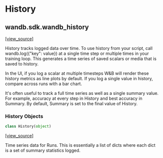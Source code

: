 # History

## wandb.sdk.wandb\_history

[\[view\_source\]](https://github.com/wandb/client/blob/1d91d968ba0274736fc232dcb1a87a878142891d/wandb/sdk/wandb_history.py#L3)

History tracks logged data over time. To use history from your script, call wandb.log\({"key": value}\) at a single time step or multiple times in your training loop. This generates a time series of saved scalars or media that is saved to history.

In the UI, if you log a scalar at multiple timesteps W&B will render these history metrics as line plots by default. If you log a single value in history, compare across runs with a bar chart.

It's often useful to track a full time series as well as a single summary value. For example, accuracy at every step in History and best accuracy in Summary. By default, Summary is set to the final value of History.

### History Objects

```python
class History(object)
```

[\[view\_source\]](https://github.com/wandb/client/blob/1d91d968ba0274736fc232dcb1a87a878142891d/wandb/sdk/wandb_history.py#L23)

Time series data for Runs. This is essentially a list of dicts where each dict is a set of summary statistics logged.

